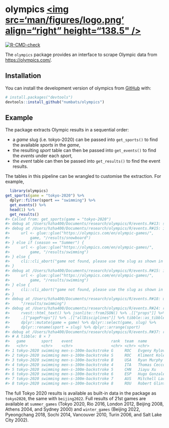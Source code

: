
<!-- README.md is generated from README.Rmd. Please edit that file -->

# olympics <a href=‘https://numbats.github.io/olympics/’><img src=‘man/figures/logo.png’ align=“right” height=“138.5" /></a>

<!-- badges: start -->

[![R-CMD-check](https://github.com/numbats/olympics/actions/workflows/R-CMD-check.yaml/badge.svg)](https://github.com/numbats/olympics/actions/workflows/R-CMD-check.yaml)
<!-- badges: end -->

The `olympics` package provides an interface to scrape Olympic data from
<https://olympics.com/>.

## Installation

You can install the development version of olympics from
[GitHub](https://github.com/) with:

``` r
# install.packages("devtools")
devtools::install_github("numbats/olympics")
```

## Example

The package extracts Olympic results in a sequential order:

-   a *game* slug (i.e. tokyo-2020) can be passed into `get_sports()` to
    find the available *sports* in the *game*,
-   the resulting *sport* table can then be passed into `get_events()`
    to find the *events* under each *sport*,
-   the *event* table can then be passed into `get_results()` to find
    the event results.

The tables in this pipeline can be wrangled to customise the extraction.
For example,

``` r
  library(olympics)
get_sports(game = "tokyo-2020") %>% 
  dplyr::filter(sport == "swimming") %>% 
  get_events() %>% 
  head(1) %>% 
  get_results()
#> Called from: get_sports(game = "tokyo-2020")
#> debug at /Users/hzha400/Documents/research/olympics/R/events.R#13: season <- olympic_game %>% dplyr::filter(slug == game) %>% dplyr::pull(season)
#> debug at /Users/hzha400/Documents/research/olympics/R/events.R#15: if (season == "Winter") {
#>     url <- glue::glue("https://olympics.com/en/olympic-games/", 
#>         game, "/results/snowboard")
#> } else if (season == "Summer") {
#>     url <- glue::glue("https://olympics.com/en/olympic-games/", 
#>         game, "/results/swimming")
#> } else {
#>     cli::cli_abort("game not found, please use the slug as shown in {.data olympic_game}")
#> }
#> debug at /Users/hzha400/Documents/research/olympics/R/events.R#15: if (season == "Summer") {
#>     url <- glue::glue("https://olympics.com/en/olympic-games/", 
#>         game, "/results/swimming")
#> } else {
#>     cli::cli_abort("game not found, please use the slug as shown in {.data olympic_game}")
#> }
#> debug at /Users/hzha400/Documents/research/olympics/R/events.R#18: url <- glue::glue("https://olympics.com/en/olympic-games/", game, 
#>     "/results/swimming")
#> debug at /Users/hzha400/Documents/research/olympics/R/events.R#24: raw <- rvest::read_html(httr::GET(url)) %>% html_elements("#__NEXT_DATA__") %>% 
#>     rvest::html_text() %>% jsonlite::fromJSON() %>% .[["props"]] %>% 
#>     .[["pageProps"]] %>% .[["allDisciplines"]] %>% tibble::as_tibble() %>% 
#>     dplyr::mutate(game = game) %>% dplyr::select(game, slug) %>% 
#>     dplyr::rename(sport = slug) %>% dplyr::arrange(sport)
#> debug at /Users/hzha400/Documents/research/olympics/R/events.R#37: return(raw)
#> # A tibble: 8 × 7
#>   game       sport    event                 rank  team  name              result
#>   <chr>      <chr>    <chr>                 <chr> <chr> <chr>              <dbl>
#> 1 tokyo-2020 swimming men-s-100m-backstroke G     ROC   Evgeny Rylov        52.0
#> 2 tokyo-2020 swimming men-s-100m-backstroke S     ROC   Kliment Kolesnik…   52  
#> 3 tokyo-2020 swimming men-s-100m-backstroke B     USA   Ryan Murphy         52.2
#> 4 tokyo-2020 swimming men-s-100m-backstroke 4     ITA   Thomas Ceccon       52.3
#> 5 tokyo-2020 swimming men-s-100m-backstroke 5     CHN   Jiayu Xu            52.5
#> 6 tokyo-2020 swimming men-s-100m-backstroke 6     ESP   Hugo Gonzalez De…   52.8
#> 7 tokyo-2020 swimming men-s-100m-backstroke 7     AUS   Mitchell Larkin     52.8
#> 8 tokyo-2020 swimming men-s-100m-backstroke 8     ROU   Robert Glinta       53.0
```

The full Tokyo 2020 results is available as built-in data in the package
as `tokyo2020`, the same with `beijing2022`. Full results of 21st games
are available at `summer_games` (Tokyo 2020, Rio 2016, London 2012,
Beijing 2008, Athens 2004, and Sydney 2000) and `winter_games` (Beijing
2022, Pyeongchang 2018, Sochi 2014, Vancouver 2010, Turin 2006, and Salt
Lake City 2002).
